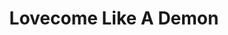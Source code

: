 --- 
title: "Lovecome Like A Demon"
publishdate: "2018-12-20T16:48:46+02:00"
src: "https://365manga.net/manga/lovecome-like-a-demon"
image: "https://data.365manga.net/images/thumbnails/32762-lovecome-like-a-demon.jpg"
description: " Oni Love Comedy ; Oni no Youna RabuKome ; 鬼のようなラブコメ ; Oni no Youna LoveCome"
---